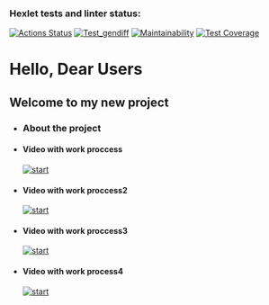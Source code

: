 ### Hexlet tests and linter status:
[![Actions Status](https://github.com/QupolTwoTimes/frontend-project-46/workflows/hexlet-check/badge.svg)](https://github.com/QupolTwoTimes/frontend-project-46/actions)
[![Test_gendiff](https://github.com/QupolTwoTimes/frontend-project-46/actions/workflows/hexlet-check.yml/badge.svg)](https://github.com/QupolTwoTimes/frontend-project-46/actions/workflows/main.yml)
[![Maintainability](https://api.codeclimate.com/v1/badges/a8d6ee366154c48f5fab/maintainability)](https://codeclimate.com/github/QupolTwoTimes/frontend-project-46/maintainability)
[![Test Coverage](https://api.codeclimate.com/v1/badges/a8d6ee366154c48f5fab/test_coverage)](https://codeclimate.com/github/QupolTwoTimes/frontend-project-46/test_coverage)


# Hello, Dear Users 
## Welcome to my new project
* ### About the project

* #### Video with work proccess
    [![start](https://asciinema.org/a/563490.svg)](https://asciinema.org/a/563490)

* #### Video with work proccess2
    [![start](https://asciinema.org/a/568150.svg)](https://asciinema.org/a/568150)

* #### Video with work proccess3
    [![start](https://asciinema.org/a/571384.svg)](https://asciinema.org/a/571384)

* #### Video with work process4
    [![start](https://asciinema.org/a/572118.svg)](https://asciinema.org/a/572118)